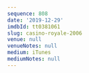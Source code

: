 ```yaml
---
sequence: 808
date: '2019-12-29'
imdbId: tt0381061
slug: casino-royale-2006
venue: null
venueNotes: null
medium: iTunes
mediumNotes: null
---
```


